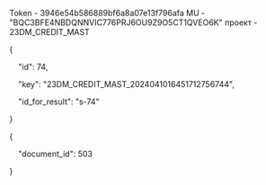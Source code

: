 Token - 3946e54b586889bf6a8a07e13f796afa
MU - "BQC3BFE4NBDQNNVIC776PRJ6OU9Z9O5CT1QVEO6K"
проект - 23DM_CREDIT_MAST


{

    "id": 74,

    "key": "23DM_CREDIT_MAST_2024041016451712756744",

    "id_for_result": "s-74"

}


{

    "document_id": 503

}
